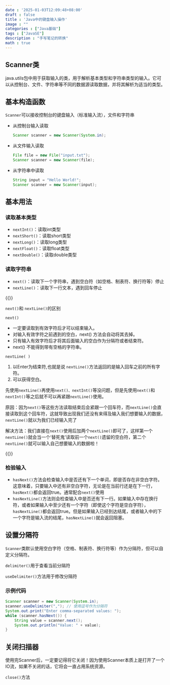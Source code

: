 ```yaml
---
date : '2025-01-03T12:09:48+08:00'
draft : false
title : 'Java中的键盘输入操作'
image : ""
categories : ["Java基础"]
tags : ["JavaSE"]
description : "手写笔记的转换"
math : true
---
```


## Scanner类

java.utils包中用于获取输入的类，用于解析基本类型和字符串类型的输入。它可以从控制台、文件、字符串等不同的数据源读取数据，并将其解析为适当的类型。

## 基本构造函数

`Scanner`可以接收控制台的键盘输入（标准输入流），文件和字符串

- 从控制台输入读取

  ```java
  Scanner scanner = new Scanner(System.in);
  ```

- 从文件输入读取

  ```java
  File file = new File("input.txt");
  Scanner scanner = new Scanner(file);
  ```

- 从字符串中读取

  ```java
  String input = "Hello World!";
  Scanner scanner = new Scanner(input);
  ```

  

## 基本用法

### 读取基本类型

- `nextInt()`：读取int类型
- `nextShort()`：读取short类型
- `nextLong()`：读取long类型
- `nextFloat()`：读取float类型
- `nextDouble()`：读取double类型

### 读取字符串

- `next()`：读取下一个字符串，遇到空白符（如空格、制表符、换行符等）停止
- `nextLine()`：读取下一行文本，遇到回车停止

{{<notice tip>}}

`next()`和 `nextLine()`的区别

`next()`

- 一定要读取到有效字符后才可以结束输入。
- 对输入有效字符之前遇到的空白，next() 方法会自动将其去掉。
- 只有输入有效字符后才将其后面输入的空白作为分隔符或者结束符。
- next() 不能得到带有空格的字符串。

`nextLine( )`

1. 以Enter为结束符,也就是说 `nextLine()`方法返回的是输入回车之前的所有字符。
2. 可以获得空白。

先使用`nextLine()`再使用`next()、nextInt()`等没问题，但是先使用`next()`和`nextInt()`等之后就不可以再紧跟`nextLine()`使用。

原因：因为`next()`等这些方法读取结束后会紧跟一个回车符，而`nextLine()`会直接读取到这个回车符，这就导致出现我们还没有来得及输入我们想要输入的数据，`nextLine()`就以为我们已经输入完了

解决方法：我们直接在`next()`使用后加两个`nextLine()`即可了，这样第一个`nextLine()`就会当一个‘替死鬼’读取前一个`next()`遗留的空白符，第二个`nextLine()`就可以输入自己想要输入的数据啦！

{{</notice>}}

### 检验输入

- `hasNext()`方法会检查输入中是否还有下一个单词，即是否存在非空白字符。这意味着，只要输入中还有非空白字符，无论是在当前行还是在下一行，`hasNext()`都会返回true。通常配合`next()`使用
- `hasNextLine()`方法则会检查输入中是否还有下一行。如果输入中存在换行符，或者如果输入中至少还有一个字符（即使这个字符是空白字符），`hasNextLine()`都会返回true。但是如果输入已经到达结尾，或者输入中的下一个字符是输入流的结尾，`hasNextLine()`就会返回阻塞。

## 设置分隔符

`Scanner`类默认使用空白字符（空格、制表符、换行符等）作为分隔符，但可以自定义分隔符。

`delimiter()`用于查看当前分隔符

`useDelimiter()`方法用于修改分隔符

### 示例代码

```java
Scanner scanner = new Scanner(System.in);
scanner.useDelimiter(","); // 使用逗号作为分隔符
System.out.print("Enter comma-separated values: ");
while (scanner.hasNext()) {
    String value = scanner.next();
    System.out.println("Value: " + value);
}
```



## 关闭扫描器

使用完Scanner后，一定要记得将它关闭！因为使用Scanner本质上是打开了一个IO流，如果不关闭的话，它将会一直占用系统资源。

`close()`方法